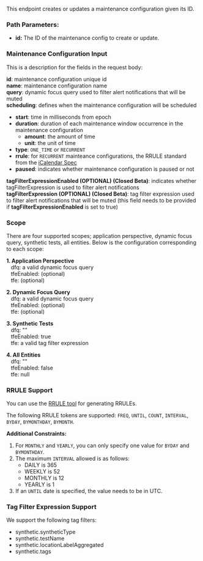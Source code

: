 This endpoint creates or updates a maintenance configuration given its ID.

### Path Parameters:

- **id:** The ID of the maintenance config to create or update.

### Maintenance Configuration Input
This is a description for the fields in the request body:

**id**: maintenance configuration unique id  
**name**: maintenance configuration name  
**query**: dynamic focus query used to filter alert notifications that will be muted  
**scheduling**: defines when the maintenance configuration will be scheduled
- **start**: time in milliseconds from epoch
- **duration**: duration of each maintenance window occurrence in the maintenance configuration
    - **amount**: the amount of time
    - **unit**: the unit of time
- **type**: `ONE_TIME` or `RECURRENT`
- **rrule**:  for `RECURRENT` mainteance configurations, the RRULE standard from the [iCalendar Spec](https://datatracker.ietf.org/doc/html/rfc5545)
- **paused**: indicates whether maintenance configuration is paused or not  

**tagFilterExpressionEnabled (OPTIONAL) (Closed Beta)**: indicates whether tagFilterExpression is used to filter alert notifications  
**tagFilterExpression (OPTIONAL) (Closed Beta)**: tag filter expression used to filter alert notifications that will be muted (this field needs to be provided if **tagFilterExpressionEnabled** is set to true) 

### **Scope**
There are four supported scopes; application perspective, dynamic focus query, synthetic tests, all entities. Below is the configuration corresponding to each scope:

**1. Application Perspective**  
&nbsp;&nbsp; dfq: a valid dynamic focus query  
&nbsp;&nbsp; tfeEnabled: (optional)  
&nbsp;&nbsp; tfe: (optional)  

**2. Dynamic Focus Query**  
&nbsp;&nbsp; dfq: a valid dynamic focus query  
&nbsp;&nbsp; tfeEnabled: (optional)  
&nbsp;&nbsp; tfe: (optional)  

**3. Synthetic Tests**  
&nbsp;&nbsp; dfq: ""  
&nbsp;&nbsp; tfeEnabled: true  
&nbsp;&nbsp; tfe: a valid tag filter expression  

**4. All Entities**  
&nbsp;&nbsp; dfq: ""  
&nbsp;&nbsp; tfeEnabled: false  
&nbsp;&nbsp; tfe: null

### **RRULE Support**
You can use the [RRULE tool](https://icalendar.org/rrule-tool.html) for generating RRULEs.


The following RRULE tokens are supported: `FREQ`, `UNTIL`, `COUNT`, `INTERVAL`, `BYDAY`, `BYMONTHDAY`, `BYMONTH`.

**Additional Constraints:**

1. For `MONTHLY` and `YEARLY`, you can only specify one value for `BYDAY` and `BYMONTHDAY`.  
2. The maximum `INTERVAL` allowed is as follows:  
    - DAILY is 365
    - WEEKLY is 52
    - MONTHLY is 12
    - YEARLY is 1
3. If an `UNTIL` date is specified, the value needs to be in UTC.

### **Tag Filter Expression Support**
We support the following tag filters:
- synthetic.syntheticType
- synthetic.testName
- synthetic.locationLabelAggregated
- synthetic.tags